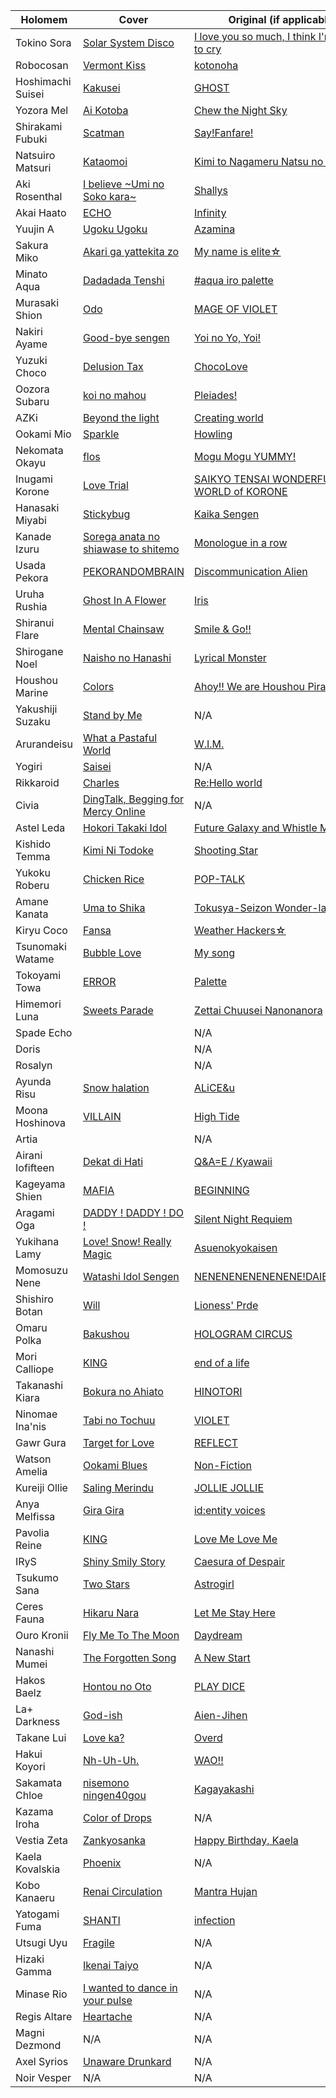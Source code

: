 |Holomem          |Cover                                                              |Original (if applicable)                                                    |
|-----------------|-------------------------------------------------------------------|----------------------------------------------------------------------------|
|Tokino Sora      |[Solar System Disco](https://youtu.be/wHw3jSvZxNI)                 |[I love you so much, I think I'm going to cry](https://youtu.be/LPEE4MMDieo)|
|Robocosan        |[Vermont Kiss](https://youtu.be/uc7I72C1giU)                       |[kotonoha](https://youtu.be/5A_RqpENxvg)                                    |
|Hoshimachi Suisei|[Kakusei](https://youtu.be/dPTeBvVJ_xY)                            |[GHOST](https://youtu.be/IKKar5SS29E)                                       |
|Yozora Mel       |[Ai Kotoba](https://youtu.be/jW4q0w6CCIo)                          |[Chew the Night Sky](https://youtu.be/8iin3HQpwSY)                          |
|Shirakami Fubuki |[Scatman](https://youtu.be/VaqLk1YCv-s)                            |[Say!Fanfare!](https://youtu.be/pFgUluV_00s)                                |
|Natsuiro Matsuri |[Kataomoi](https://youtu.be/TT6gTs2B1Uw)                           |[Kimi to Nagameru Natsu no Hana](https://youtu.be/llv_1-WEQGg)              |
|Aki Rosenthal    |[I believe \~Umi no Soko kara~](https://youtu.be/IN0KT2ABM10)      |[Shallys](https://youtu.be/Ii7rtNaGlls)                                     |
|Akai Haato       |[ECHO](https://youtu.be/Z8TnOhIxN90)                               |[Infinity](https://youtu.be/9mj2QJE-UOI)                                    |
|Yuujin A         |[Ugoku Ugoku](https://youtu.be/yfEUPlRuPac)                        |[Azamina](https://youtu.be/88UYLWDjomE)                                     |
|Sakura Miko      |[Akari ga yattekita zo](https://youtu.be/K57XcDsUl6A)              |[My name is elite☆](https://youtu.be/Y8o4goeVM0o)                          |
|Minato Aqua      |[Dadadada Tenshi](https://youtu.be/O8v5S1nhKzo)                    |[#aqua iro palette](https://youtu.be/6bnaBnd4kyU)                           |
|Murasaki Shion   |[Odo](https://youtu.be/9S0-GoCSk38)                                |[MAGE OF VIOLET](https://youtu.be/pMNnZIz6YYM)                              |
|Nakiri Ayame     |[Good-bye sengen](https://youtu.be/z1W4c7ym49Y)                    |[Yoi no Yo, Yoi!](https://youtu.be/ECkxzFgbJqQ)                             |
|Yuzuki Choco     |[Delusion Tax](https://youtu.be/n9DqvVNBdVI)                       |[ChocoLove](https://youtu.be/jlELf83gpBw)                                   |
|Oozora Subaru    |[koi no mahou](https://youtu.be/t-Y-UnC2HQo)                       |[Pleiades!](https://youtu.be/RRsw5tT8BJI)                                   |
|AZKi             |[Beyond the light](https://youtu.be/0LGn4esfu2M)                   |[Creating world](https://youtu.be/aqRIPFT-EUw)                              |
|Ookami Mio       |[Sparkle](https://youtu.be/2l_6oIGTrbg)                            |[Howling](https://youtu.be/YPm9T622OX0)                                     |
|Nekomata Okayu   |[flos](https://youtu.be/4muYzftomAE)                               |[Mogu Mogu YUMMY!](https://youtu.be/j6P_m6adkgc)                            |
|Inugami Korone   |[Love Trial](https://youtu.be/G49bAinM6Lc)                         |[SAIKYO TENSAI WONDERFUL WORLD of KORONE](https://youtu.be/nks1I1sY53I)     |
|Hanasaki Miyabi  |[Stickybug](https://youtu.be/STBJ_N3YLiw)                          |[Kaika Sengen](https://youtu.be/8cI76r7KvIs)                                |
|Kanade Izuru     |[Sorega anata no shiawase to shitemo](https://youtu.be/oPahzleK0Nk)|[Monologue in a row](https://youtu.be/_iBexWOf6aw)                          |
|Usada Pekora     |[PEKORANDOMBRAIN](https://youtu.be/_KTwDH_KQ_g)                    |[Discommunication Alien](https://youtu.be/AAr2lHZLNyU)                      |
|Uruha Rushia     |[Ghost In A Flower](https://youtu.be/UBSx4qqeikY)                  |[Iris](https://youtu.be/NtRpDpfE69Y)                                        |
|Shiranui Flare   |[Mental Chainsaw](https://youtu.be/lUoBNjIWiAc)                    |[Smile & Go!!](https://youtu.be/G4PT1phuM9M)                                |
|Shirogane Noel   |[Naisho no Hanashi](https://youtu.be/YVdA-QCcXYc)                  |[Lyrical Monster](https://youtu.be/qIRKvXbbbsk)                             |
|Houshou Marine   |[Colors](https://youtu.be/V_5mwG9M5Eo)                             |[Ahoy!! We are Houshou Pirates☆](https://youtu.be/gZL4-f3jRoE)             |
|Yakushiji Suzaku |[Stand by Me](https://youtu.be/PL0UuyyZPLM)                        |N/A                                                                         |
|Arurandeisu      |[What a Pastaful World](https://youtu.be/0nuLQ7W9ykA)              |[W.I.M.](https://youtu.be/n7SHBurxQzc)                                      |
|Yogiri           |[Saisei](https://youtu.be/yW5K73ZNRJk)                             |N/A                                                                         |
|Rikkaroid        |[Charles](https://youtu.be/hbQFCDKXulg)                            |[Re:Hello world](https://youtu.be/NK6Elz5MrqQ)                              |
|Civia            |[DingTalk, Begging for Mercy Online](https://youtu.be/IEd29ef7g_E) |N/A                                                                         |
|Astel Leda       |[Hokori Takaki Idol](https://youtu.be/m1VuEIVLM7Y)                 |[Future Galaxy and Whistle Melody](https://youtu.be/1EhYg1GlsA4)            |
|Kishido Temma    |[Kimi Ni Todoke](https://youtu.be/M7bRLFkcdiE)                     |[Shooting Star](https://youtu.be/cDCrIWMNWEA)                               |
|Yukoku Roberu    |[Chicken Rice](https://youtu.be/tJ9Uq8z_pug)                       |[POP-TALK](https://youtu.be/oazCXvy6Rvs)                                    |
|Amane Kanata     |[Uma to Shika](https://youtu.be/tGXZNHNhI0I)                       |[Tokusya-Seizon Wonder-la-der!!](https://youtu.be/mcQs0iQE0bs)              |
|Kiryu Coco       |[Fansa](https://youtu.be/f_djNpDqm3Q)                              |[Weather Hackers☆](https://youtu.be/khRDaLiyGdA)                           |
|Tsunomaki Watame |[Bubble Love](https://youtu.be/2I3oQIF6UaU)                        |[My song](https://youtu.be/6VGkeUaX-zk)                                     |
|Tokoyami Towa    |[ERROR](https://youtu.be/3UV8OZj2olg)                              |[Palette](https://youtu.be/Ud73fm4Uoq0)                                     |
|Himemori Luna    |[Sweets Parade](https://youtu.be/hPQFsU7ichI)                      |[Zettai Chuusei Nanonanora](https://youtu.be/LaZIY8bYf-k)                   |
|Spade Echo       |                                                                   |N/A                                                                         |
|Doris            |                                                                   |N/A                                                                         |
|Rosalyn          |                                                                   |N/A                                                                         |
|Ayunda Risu      |[Snow halation](https://youtu.be/uw9SUSvWBN0)                      |[ALiCE&u](https://youtu.be/IGviVpVE1fA)                                     |
|Moona Hoshinova  |[VILLAIN](https://youtu.be/Jr3Z9qtBk7k)                            |[High Tide](https://youtu.be/stmZAThUl64)                                   |
|Artia            |                                                                   |N/A                                                                         |
|Airani Iofifteen |[Dekat di Hati](https://youtu.be/mDfG11QYZl4)                      |[Q&A=E / Kyawaii](#)                                                        |
|Kageyama Shien   |[MAFIA](https://youtu.be/QMUxZaE-odM)                              |[BEGINNING](https://youtu.be/D5_ktqaiaPw)                                   |
|Aragami Oga      |[DADDY ! DADDY ! DO !](https://youtu.be/cos54QJsb7o)               |[Silent Night Requiem](https://youtu.be/sG8yKByxSR0)                        |
|Yukihana Lamy    |[Love! Snow! Really Magic](https://youtu.be/JSOXoNVTy0g)           |[Asuenokyokaisen](https://youtu.be/ULtGHb83pTI)                             |
|Momosuzu Nene    |[Watashi Idol Sengen](https://youtu.be/kKqcQADSoIM)                |[NENENENENENENENE!DAIBAKUSOU](https://youtu.be/7P5oggg7aSE)                 |
|Shishiro Botan   |[Will](https://youtu.be/o14s6S0k5qw)                               |[Lioness' Prde](https://youtu.be/npVP58NvdQ8)                               |
|Omaru Polka      |[Bakushou](https://youtu.be/xfrS_3gRdrg)                           |[HOLOGRAM CIRCUS](https://youtu.be/LQ_eazT56FA)                             |
|Mori Calliope    |[KING](https://youtu.be/qNIhngowViI)                               |[end of a life](https://youtu.be/BXB26PzV31k)                               |
|Takanashi Kiara  |[Bokura no Ahiato](https://youtu.be/98Yx9TuE09A)                   |[HINOTORI](https://youtu.be/eDfMDkgheQY)                                    |
|Ninomae Ina'nis  |[Tabi no Tochuu](https://youtu.be/NIv_yYKl9tQ)                     |[VIOLET](https://youtu.be/8ZdLXELdF9Q)                                      |
|Gawr Gura        |[Target for Love](https://youtu.be/uCfjf3rvTJY)                    |[REFLECT](https://youtu.be/WGgEFoI9MhE)                                     |
|Watson Amelia    |[Ookami Blues](https://youtu.be/NOrfhrL0D9k)                       |[Non-Fiction](https://youtu.be/zbgWUK_tidI)                                 |
|Kureiji Ollie    |[Saling Merindu](https://youtu.be/4IG4BYARwZI)                     |[JOLLIE JOLLIE](https://youtu.be/2ZqtRc3fa_s)                               |
|Anya Melfissa    |[Gira Gira](https://youtu.be/ZmM5OgXXVA4)                          |[id:entity voices](https://youtu.be/Wp90CrP-s_8)                            |
|Pavolia Reine    |[KING](https://youtu.be/LfI8sxSFtuE)                               |[Love Me Love Me](https://youtu.be/MxwV963ZNEU)                             |
|IRyS             |[Shiny Smily Story](https://youtu.be/mDN9o6GQdm4)                  |[Caesura of Despair](https://youtu.be/rDyZ3VgjcCE)                          |
|Tsukumo Sana     |[Two Stars](https://youtu.be/84uvWfZqqeg)                          |[Astrogirl](https://youtu.be/R8y1aWMlPOs)                                   |
|Ceres Fauna      |[Hikaru Nara](https://youtu.be/U-9M-BjFYMc)                        |[Let Me Stay Here](https://youtu.be/0RMVJTLZOzQ)                            |
|Ouro Kronii      |[Fly Me To The Moon](https://youtu.be/CEWQXuQxEIU)                 |[Daydream](https://youtu.be/6W749jRBg-4)                                    |
|Nanashi Mumei    |[The Forgotten Song](https://youtu.be/P-bBKa8Bb_Q)                 |[A New Start](https://youtu.be/Py21QCndbxc)                                 |
|Hakos Baelz      |[Hontou no Oto](https://youtu.be/AAwJ0_uqhb4)                      |[PLAY DICE](https://youtu.be/na6bysYNuS0)                                   |
|La+ Darkness     |[God-ish](https://youtu.be/yTb_AvLchgY)                            |[Aien-Jihen](https://youtu.be/9Kjuzcwqou8)                                  |
|Takane Lui       |[Love ka?](https://youtu.be/7jDkn2TzxJk)                           |[Overd](https://youtu.be/r7B5_4mkb5c)                                       |
|Hakui Koyori     |[Nh-Uh-Uh.](https://youtu.be/R3OxEcOpT0M)                          |[WAO!!](https://youtu.be/Mt5SB2igQUM)                                       |
|Sakamata Chloe   |[nisemono ningen40gou](https://youtu.be/dHGM8bZ0qfg)               |[Kagayakashi](https://youtu.be/NmVGKfz0MEs)                                 |
|Kazama Iroha     |[Color of Drops](https://youtu.be/ANRmj96j1ew)                     |N/A                                                                         |
|Vestia Zeta      |[Zankyosanka](https://youtu.be/wQ1_0oeXW6M)                        |[Happy Birthday, Kaela](https://youtu.be/oOrbDchZQVk)                       |
|Kaela Kovalskia  |[Phoenix](https://youtu.be/MRg1OuBU_i8)                            |N/A                                                                         |
|Kobo Kanaeru     |[Renai Circulation](https://youtu.be/zzDtTiE71q0?t=1210)           |[Mantra Hujan](https://youtu.be/SF-_47-oCtk)                                |
|Yatogami Fuma    |[SHANTI](https://youtu.be/6VAC-LmZ2-E)                             |[infection](https://youtu.be/LrYbhOOS_yo)                                   |
|Utsugi Uyu       |[Fragile](https://youtu.be/OH1pzQNO0Vc)                            |N/A                                                                         |
|Hizaki Gamma     |[Ikenai Taiyo](https://youtu.be/MRLLownLhuU)                       |N/A                                                                         |
|Minase Rio       |[I wanted to dance in your pulse](https://youtu.be/pnKRl9KuTeU)    |N/A                                                                         |
|Regis Altare     |[Heartache](https://youtu.be/KS6NYbx6Rp4)                          |N/A                                                                         |
|Magni Dezmond    |N/A                                                                |N/A                                                                         |
|Axel Syrios      |[Unaware Drunkard](https://youtu.be/UvSKHYzB82M)                   |N/A                                                                         |
|Noir Vesper      |N/A                                                                |N/A                                                                         |